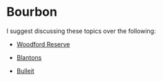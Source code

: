 

# Bourbon

I suggest discussing these topics over the following:

 *  [Woodford Reserve](http://www.woodfordreserve.com) 

 *  [Blantons](https://www.blantonsbourbon.com/)  

 *  [Bulleit](http://www.bulleitbourbon.com) 